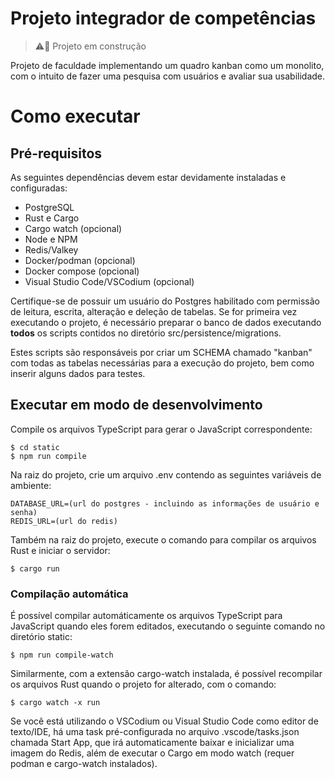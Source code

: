 # Projeto integrador de competências
> ⚠️🚧 Projeto em construção

Projeto de faculdade implementando um quadro kanban como um monolito, com o intuito de fazer uma pesquisa com usuários e avaliar sua usabilidade.

# Como executar

## Pré-requisitos
As seguintes dependências devem estar devidamente instaladas e configuradas:

- PostgreSQL
- Rust e Cargo
- Cargo watch (opcional)
- Node e NPM
- Redis/Valkey
- Docker/podman (opcional)
- Docker compose (opcional)
- Visual Studio Code/VSCodium (opcional)

Certifique-se de possuir um usuário do Postgres habilitado com permissão de leitura, escrita, alteração e deleção de tabelas. Se for primeira vez executando o projeto, é necessário preparar o banco de dados executando **todos** os scripts contidos no diretório src/persistence/migrations.

Estes scripts são responsáveis por criar um SCHEMA chamado "kanban" com todas as tabelas necessárias para a execução do projeto, bem como inserir alguns dados para testes.

## Executar em modo de desenvolvimento

Compile os arquivos TypeScript para gerar o JavaScript correspondente:
```
$ cd static
$ npm run compile
``` 

Na raiz do projeto, crie um arquivo .env contendo as seguintes variáveis de ambiente:
```
DATABASE_URL=(url do postgres - incluindo as informações de usuário e senha)
REDIS_URL=(url do redis)
```

Também na raiz do projeto, execute o comando para compilar os arquivos Rust e iniciar o servidor:
```
$ cargo run
```

### Compilação automática

É possível compilar automáticamente os arquivos TypeScript para JavaScript quando eles forem editados, executando o seguinte comando no diretório static:
```
$ npm run compile-watch
```

Similarmente, com a extensão cargo-watch instalada, é possível recompilar os arquivos Rust quando o projeto for alterado, com o comando:
```
$ cargo watch -x run
```

Se você está utilizando o VSCodium ou Visual Studio Code como editor de texto/IDE, há uma task pré-configurada no arquivo .vscode/tasks.json chamada Start App, que irá automaticamente baixar e inicializar uma imagem do Redis, além de executar o Cargo em modo watch (requer podman e cargo-watch instalados).